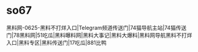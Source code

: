 # so67
黑料网-0625-黑料不打烊入口|Telegram频道传送门|74猫导航主站|74猫传送门|78黑料网|51吃瓜|黑料曝料网|黑料大事记|黑料大爆料|黑料网导航黑料不打烊入口|黑料专区|黑料传送门|17吃瓜|881比鸭
